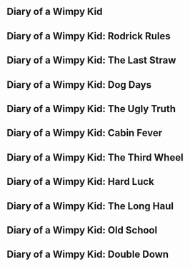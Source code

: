 ## Diary of a Wimpy Kid

## Diary of a Wimpy Kid: Rodrick Rules

## Diary of a Wimpy Kid: The Last Straw

## Diary of a Wimpy Kid: Dog Days

## Diary of a Wimpy Kid: The Ugly Truth

## Diary of a Wimpy Kid: Cabin Fever

## Diary of a Wimpy Kid: The Third Wheel

## Diary of a Wimpy Kid: Hard Luck

## Diary of a Wimpy Kid: The Long Haul

## Diary of a Wimpy Kid: Old School

## Diary of a Wimpy Kid: Double Down
